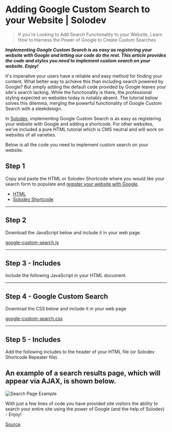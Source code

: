 # Adding Google Custom Search to your Website | Solodev

> If you're Looking to Add Search Functionality to your Website, Learn How to Harness the Power of Google to Create Custom Searches

_**Implementing Google Custom Search is as easy as registering your website with Google and letting our code do the rest. This article provides the code and styles you need to implement custom search on your website. Enjoy!**_

It's imperative your users have a reliable and easy method for finding your content. What better way to achieve this than including search powered by Google? But simply adding the default code provided by Google leaves your site's search lacking. While the functionality is there, the professional styling expected on websites today is notably absent. The tutorial below solves this dilemma, merging the powerful functionality of Google Custom Search with a sleekdesign.

In [Solodev](https://www.solodev.com/), implementing Google Custom Search is as easy as registering your website with Google and adding a shortcode. For other websites, we've included a pure HTML tutorial which is CMS neutral and will work on websites of all varieties.

Below is all the code you need to implement custom search on your website.

## Step 1

Copy and paste the HTML or Solodev Shortcode where you would like your search form to populate and [register your website with Google](http://cse.google.com/).

- [HTML](#code1)
- [Solodev Shortcode](#code2)

---

## Step 2

Download the JavaScript below and include it in your web page.

[google-custom-search.js](chrome-extension://cjedbglnccaioiolemnfhjncicchinao/core/fileparse.php/131/urlt/google-custom-search.js)

---

## Step 3 - Includes

Include the following JavaScript in your HTML document.

---

## Step 4 - Google Custom Search

Download the CSS below and include it in your web page

[google-custom-search.css](chrome-extension://cjedbglnccaioiolemnfhjncicchinao/core/fileparse.php/131/urlt/google-custom-search.css)

---

## Step 5 - Includes

Add the following includes to the header of your HTML file (or Solodev Shortcode Repeater file).

## An example of a search results page, which will appear via AJAX, is shown below.

![Search Page Example](chrome-extension://cjedbglnccaioiolemnfhjncicchinao/core/fileparse.php/131/urlt/search-custom-ajax.png)

With just a few lines of code you have provided site visitors the ability to search your entire site using the power of Google (and the help of Solodev) - Enjoy!

[Source](https://www.solodev.com/blog/web-design/adding-google-custom-search-to-your-website.stml)
